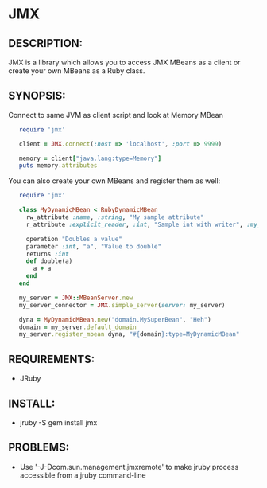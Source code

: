 # JMX

## DESCRIPTION:

JMX is a library which allows you to access JMX MBeans as a client or create
your own MBeans as a Ruby class.

## SYNOPSIS:

Connect to same JVM as client script and look at Memory MBean

```ruby
   require 'jmx'

   client = JMX.connect(:host => 'localhost', :port => 9999)

   memory = client["java.lang:type=Memory"]
   puts memory.attributes
```

You can also create your own MBeans and register them as well:

```ruby
   require 'jmx'

   class MyDynamicMBean < RubyDynamicMBean
     rw_attribute :name, :string, "My sample attribute"
     r_attribute :explicit_reader, :int, "Sample int with writer", :my_reader

     operation "Doubles a value"
     parameter :int, "a", "Value to double"
     returns :int
     def double(a)
       a + a
     end
   end

   my_server = JMX::MBeanServer.new
   my_server_connector = JMX.simple_server(server: my_server)

   dyna = MyDynamicMBean.new("domain.MySuperBean", "Heh")
   domain = my_server.default_domain
   my_server.register_mbean dyna, "#{domain}:type=MyDynamicMBean"
```

## REQUIREMENTS:

* JRuby

## INSTALL:

* jruby -S gem install jmx

## PROBLEMS:

* Use '-J-Dcom.sun.management.jmxremote' to make jruby process accessible from a jruby command-line

